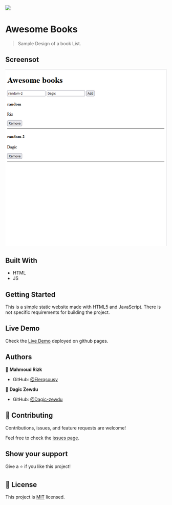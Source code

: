 ![](https://img.shields.io/badge/Microverse-blueviolet)

# Awesome Books

> Sample Design of a book List.

## Screensot

![screenshot](./screenshot.png) 


## Built With

- HTML
- JS
## Getting Started

This is a simple static website made with HTML5 and JavaScript. There is not specific requirements for building the project.
## Live Demo

Check the [Live Demo](https://elerqsousy.github.io/awesome-books/) deployed on github pages.
## Authors

👤 **Mahmoud Rizk**

- GitHub: [@Elerqsousy](https://github.com/Elerqsousy)

👤 **Dagic Zewdu**

- GitHub: [@Dagic-zewdu ](https://github.com/Dagic-zewdu)

## 🤝 Contributing

Contributions, issues, and feature requests are welcome!

Feel free to check the [issues page](../../issues/).

## Show your support

Give a ⭐️ if you like this project!

## 📝 License

This project is [MIT](./LICENSE) licensed.
